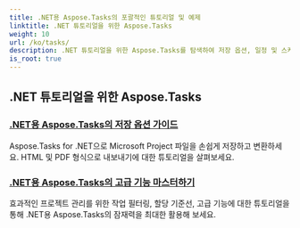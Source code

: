 ```yaml
---
title: .NET용 Aspose.Tasks의 포괄적인 튜토리얼 및 예제
linktitle: .NET 튜토리얼을 위한 Aspose.Tasks
weight: 10
url: /ko/tasks/
description: .NET 튜토리얼을 위한 Aspose.Tasks를 탐색하여 저장 옵션, 일정 및 스케줄링, 프로젝트 관리 등을 다룹니다. 프로젝트 관리 기술을 향상시키세요.
is_root: true
---
```

## .NET 튜토리얼을 위한 Aspose.Tasks
### [.NET용 Aspose.Tasks의 저장 옵션 가이드](./guide-to-saving-options/)
Aspose.Tasks for .NET으로 Microsoft Project 파일을 손쉽게 저장하고 변환하세요. HTML 및 PDF 형식으로 내보내기에 대한 튜토리얼을 살펴보세요.
### [.NET용 Aspose.Tasks의 고급 기능 마스터하기](./master-advanced-features/)
효과적인 프로젝트 관리를 위한 작업 필터링, 할당 기준선, 고급 기능에 대한 튜토리얼을 통해 .NET용 Aspose.Tasks의 잠재력을 최대한 활용해 보세요.
